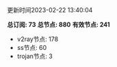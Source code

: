 更新时间2023-02-22 13:40:04

**总订阅: 73**
**总节点: 880**
**有效节点: 241**
- v2ray节点: 178
- ss节点: 60
- trojan节点: 3
